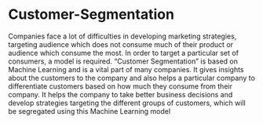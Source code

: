 # Customer-Segmentation
Companies face a lot of difficulties in developing marketing strategies, targeting audience which does not consume much of their product or audience which consume the most. In order to target a particular set of consumers, a model is required.  “Customer Segmentation” is based on Machine Learning and is a vital part of many companies. It gives insights about the customers to the company and also helps a particular company to differentiate customers based on how much they consume from their company. It helps the company to take better business decisions and develop strategies targeting the different groups of customers, which will be segregated using this Machine Learning model
